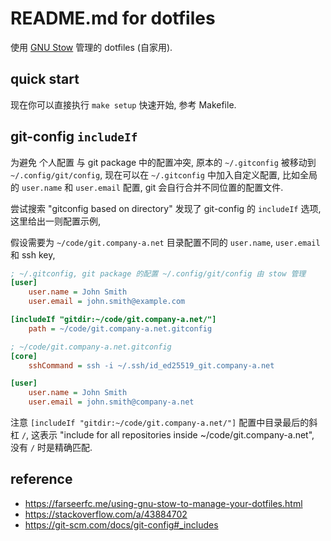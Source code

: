 
# README.md for dotfiles

使用 [GNU Stow](https://www.gnu.org/software/stow/) 管理的 dotfiles (自家用).

## quick start

现在你可以直接执行 `make setup` 快速开始, 参考 Makefile.

## git-config `includeIf`

为避免 个人配置 与 git package 中的配置冲突, 原本的 `~/.gitconfig` 被移动到 `~/.config/git/config`,
现在可以在 `~/.gitconfig` 中加入自定义配置, 比如全局的 `user.name` 和 `user.email` 配置, git 会自行合并不同位置的配置文件.

尝试搜索 "gitconfig based on directory" 发现了 git-config 的 `includeIf` 选项, 这里给出一则配置示例,

假设需要为 `~/code/git.company-a.net` 目录配置不同的 `user.name`, `user.email` 和 ssh key,

```ini
; ~/.gitconfig, git package 的配置 ~/.config/git/config 由 stow 管理
[user]
    user.name = John Smith
    user.email = john.smith@example.com

[includeIf "gitdir:~/code/git.company-a.net/"]
    path = ~/code/git.company-a.net.gitconfig

; ~/code/git.company-a.net.gitconfig
[core]
    sshCommand = ssh -i ~/.ssh/id_ed25519_git.company-a.net

[user]
    user.name = John Smith
    user.email = john.smith@company-a.net
```

注意 `[includeIf "gitdir:~/code/git.company-a.net/"]` 配置中目录最后的斜杠 `/`,
这表示 "include for all repositories inside ~/code/git.company-a.net", 没有 `/` 时是精确匹配.

## reference

* https://farseerfc.me/using-gnu-stow-to-manage-your-dotfiles.html
* https://stackoverflow.com/a/43884702
* https://git-scm.com/docs/git-config#_includes
